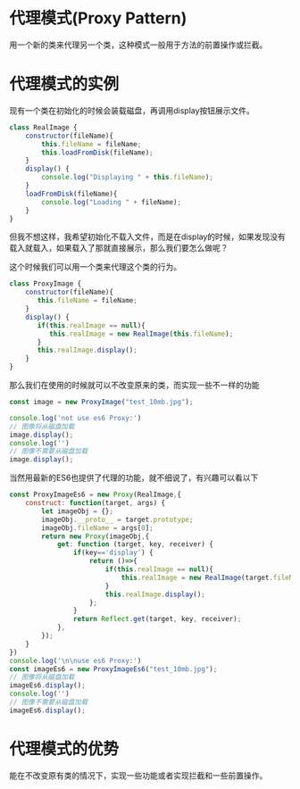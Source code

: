 # 代理模式(Proxy Pattern)
用一个新的类来代理另一个类，这种模式一般用于方法的前置操作或拦截。
# 代理模式的实例
现有一个类在初始化的时候会装载磁盘，再调用display按钮展示文件。
```js
class RealImage {
    constructor(fileName){
        this.fileName = fileName;
        this.loadFromDisk(fileName);
    }
    display() {
        console.log("Displaying " + this.fileName);
    }
    loadFromDisk(fileName){
        console.log("Loading " + fileName);
    }
}
```
但我不想这样，我希望初始化不载入文件，而是在display的时候，如果发现没有载入就载入，如果载入了那就直接展示，那么我们要怎么做呢？

这个时候我们可以用一个类来代理这个类的行为。
```js
class ProxyImage {
    constructor(fileName){
       this.fileName = fileName;
    }
    display() {
       if(this.realImage == null){
          this.realImage = new RealImage(this.fileName);
       }
       this.realImage.display();
    }
}
```
那么我们在使用的时候就可以不改变原来的类，而实现一些不一样的功能
```js
const image = new ProxyImage("test_10mb.jpg");

console.log('not use es6 Proxy:')
// 图像将从磁盘加载
image.display();
console.log('')
// 图像不需要从磁盘加载
image.display();
```
当然用最新的ES6也提供了代理的功能，就不细说了，有兴趣可以看以下
```js
const ProxyImageEs6 = new Proxy(RealImage,{
    construct: function(target, args) {
        let imageObj = {};
        imageObj.__proto__ = target.prototype;
        imageObj.fileName = args[0];
        return new Proxy(imageObj,{
            get: function (target, key, receiver) {
                if(key=='display') {
                    return ()=>{
                        if(this.realImage == null){
                            this.realImage = new RealImage(target.fileName);
                        }
                        this.realImage.display();
                    };
                }
                return Reflect.get(target, key, receiver);
            },
        });
    }
})
console.log('\n\nuse es6 Proxy:')
const imageEs6 = new ProxyImageEs6("test_10mb.jpg");
// 图像将从磁盘加载
imageEs6.display();
console.log('')
// 图像不需要从磁盘加载
imageEs6.display();
```

# 代理模式的优势
能在不改变原有类的情况下，实现一些功能或者实现拦截和一些前置操作。